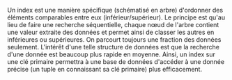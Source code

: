 Un index est une manière spécifique (schématisé en arbre) d'ordonner des éléments comparables entre eux (inférieur/supérieur). Le principe est qu'au lieu de faire une recherche séquentielle, chaque nœud de l'arbre contient une valeur extraite des données et permet ainsi de classer les autres en inférieures ou supérieures. On parcourt toujours une fraction des données seulement.
L'intérêt d'une telle structure de données est que la recherche d'une donnée est beaucoup plus rapide en moyenne. Ainsi, un index sur une clé primaire permettra à une base de données d'accéder à une donnée précise (un tuple en connaissant sa clé primaire) plus efficacement.
